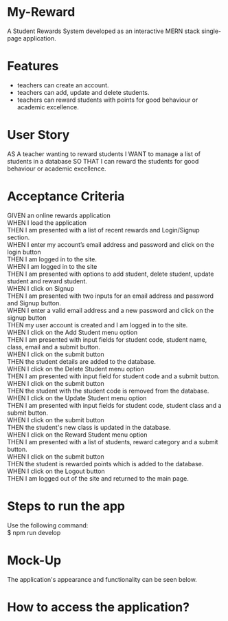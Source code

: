 # My-Reward
A Student Rewards System developed as an interactive MERN stack single-page application.

# Features
* teachers can create an account.
* teachers can add, update and delete students.
* teachers can reward students with points for good behaviour or academic excellence.

# User Story
AS A teacher wanting to reward students
I WANT to manage a list of students in a database 
SO THAT I can reward the students for good behaviour or academic excellence.

# Acceptance Criteria
GIVEN an online rewards application  
WHEN I load the application  
THEN I am presented with a list of recent rewards and Login/Signup section.  
WHEN I enter my account’s email address and password and click on the login button  
THEN I am logged in to the site.  
WHEN I am logged in to the site  
THEN I am presented with options to add student, delete student, update student and reward student.  
WHEN I click on Signup  
THEN I am presented with two inputs for an email address and password and Signup button.  
WHEN I enter a valid email address and a new password and click on the signup button  
THEN my user account is created and I am logged in to the site.  
WHEN I click on the Add Student menu option  
THEN I am presented with input fields for student code, student name, class, email and a submit button.  
WHEN I click on the submit button  
THEN the student details are added to the database.  
WHEN I click on the Delete Student menu option  
THEN I am presented with input field for student code and a submit button.  
WHEN I click on the submit button  
THEN the student with the student code is removed from the database.  
WHEN I click on the Update Student menu option  
THEN I am presented with input fields for student code, student class and a submit button.  
WHEN I click on the submit button  
THEN the student's new class is updated in the database.  
WHEN I click on the Reward Student menu option  
THEN I am presented with a list of students, reward category and a submit button.  
WHEN I click on the submit button  
THEN the student is rewarded points which is added to the database.  
WHEN I click on the Logout button  
THEN I am logged out of the site and returned to the main page.    


# Steps to run the app
Use the following command:  
$ npm run develop

# Mock-Up
The application's appearance and functionality can be seen below.



# How to access the application?

